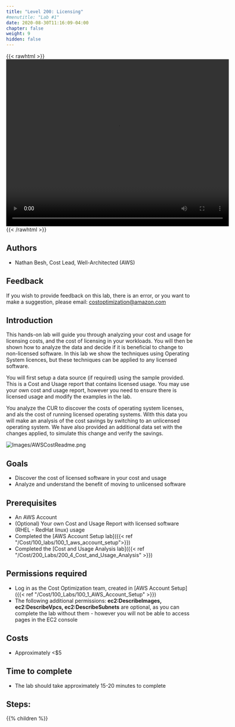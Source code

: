 ```yaml
---
title: "Level 200: Licensing"
#menutitle: "Lab #1"
date: 2020-08-30T11:16:09-04:00
chapter: false
weight: 9
hidden: false
---
```

{{< rawhtml >}}
<video width="600" height="450" controls>
  <source src="https://d3h9zoi3eqyz7s.cloudfront.net/Cost/Videos/200Licensing.mp4" type="video/mp4">
  Your browser doesn't support video, or if you're on GitHub head to https://wellarchitectedlabs.com to watch the video.
</video>
{{< /rawhtml >}}

## Authors
- Nathan Besh, Cost Lead, Well-Architected (AWS)


## Feedback
If you wish to provide feedback on this lab, there is an error, or you want to make a suggestion, please email: costoptimization@amazon.com

## Introduction
This hands-on lab will guide you through analyzing your cost and usage for licensing costs, and the cost of licensing in your workloads. You will then be shown
how to analyze the data and decide if it is beneficial to change to non-licensed software. In this lab we show the techniques using Operating System licences, but
these techniques can be applied to any licensed software.

You will first setup a data source (if required) using the sample provided. This is a Cost and Usage report that contains licensed usage. You may use your own
cost and usage report, however you need to ensure there is licensed usage and modify the examples in the lab.

You analyze the CUR to discover the costs of operating system licenses, and als the cost of running licensed operating systems. With this data you will make an analysis of the cost savings by switching to an unlicensed operating system.
We have also provided an additional data set with the changes applied, to simulate this change and verify the savings.

![Images/AWSCostReadme.png](/Cost/200_Licensing/Images/AWSCostReadme.png)

## Goals
- Discover the cost of licensed software in your cost and usage
- Analyze and understand the benefit of moving to unlicensed software


## Prerequisites
- An AWS Account
- (Optional) Your own Cost and Usage Report with licensed software (RHEL - RedHat linux) usage
- Completed the [AWS Account Setup lab]({{< ref "/Cost/100_labs/100_1_aws_account_setup">}})
- Completed the [Cost and Usage Analysis lab]({{< ref "/Cost/200_Labs/200_4_Cost_and_Usage_Analysis" >}})


## Permissions required
- Log in as the Cost Optimization team, created in [AWS Account Setup]({{< ref "/Cost/100_Labs/100_1_AWS_Account_Setup" >}})
- The following additional permissions: **ec2:DescribeImages, ec2:DescribeVpcs, ec2:DescribeSubnets** are optional, as you can complete the lab without them - however you will not be able to access pages in the EC2 console 


## Costs
- Approximately <$5

## Time to complete
- The lab should take approximately 15-20 minutes to complete

## Steps:
{{% children  %}}
